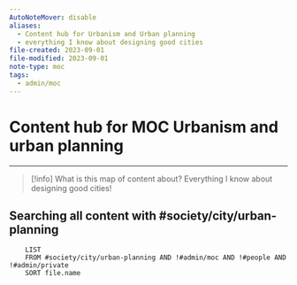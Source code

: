 ```yaml
---
AutoNoteMover: disable
aliases:
  - Content hub for Urbanism and Urban planning
  - everything I know about designing good cities
file-created: 2023-09-01
file-modified: 2023-09-01
note-type: moc
tags:
  - admin/moc
---
```


# Content hub for MOC Urbanism and urban planning

---


> [!info] What is this map of content about?
> Everything I know about designing good cities!

## Searching all content with #society/city/urban-planning
```dataview
	LIST
	FROM #society/city/urban-planning AND !#admin/moc AND !#people AND !#admin/private
	SORT file.name
```